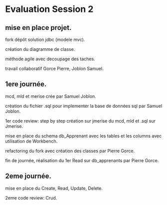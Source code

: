# Evaluation Session 2

## mise en place projet.

  fork dépôt solution jdbc (modele mvc).
  
  création du diagramme de classe.
  
  méthode agile avec decoupage des taches.
  
  travail collaboratif Gorce Pierre, Joblon Samuel.
  
## 1ere journée.
  
  mcd, mld et merise crée par Samuel Joblon.
  
  création du fichier .sql pour implementer la base de données sql par Samuel Joblon.
  
  1er code review: step by step création sur jmerise du mcd, mld et .sql sur Jmerise.
   
  mise en place du schema db_Apprenant avec les tables et les columns avec utilisation de Workbench.
   
  refactoring du fork avec création des classes par Pierre Gorce.
  
  fin de journée, réalisation du 1er Read sur db_apprenants par Pierre Gorce.
  
  ## 2eme journée.
  
  mise en place du Create, Read, Update, Delete.
  
  2eme code review: Crud.
  
  
